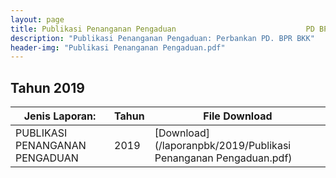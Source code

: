 ```yaml
---
layout: page
title: Publikasi Penanganan Pengaduan                             PD BPR BKK WONOGIRI
description: "Publikasi Penanganan Pengaduan: Perbankan PD. BPR BKK"
header-img: "Publikasi Penanganan Pengaduan.pdf"
---
```

## Tahun 2019

| Jenis Laporan:                            | Tahun             | File Download |
------------------------------------------- | ----------------- | ------------- |
PUBLIKASI PENANGANAN PENGADUAN      		| 2019  			| [Download](/laporanpbk/2019/Publikasi Penanganan Pengaduan.pdf)
 

